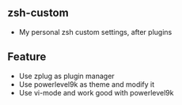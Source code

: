 ## zsh-custom
* My personal zsh custom settings, after plugins

## Feature
* Use zplug as plugin manager
* Use powerlevel9k as theme and modify it
* Use vi-mode and work good with powerlevel9k

